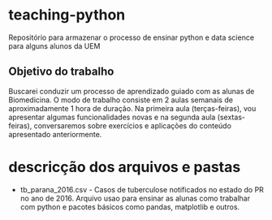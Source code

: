 # teaching-python

Repositório para armazenar o processo de ensinar python e data science para alguns alunos da UEM

## Objetivo do trabalho
Buscarei conduzir um processo de aprendizado guiado com as alunas de Biomedicina. O modo de trabalho consiste em 2 aulas semanais de aproximadamente 1 hora de duração. Na primeira aula (terças-feiras), vou apresentar algumas funcionalidades novas e na segunda aula (sextas-feiras), conversaremos sobre exercícios e aplicações do conteúdo apresentado anteriormente.

# descricção dos arquivos e pastas
- tb_parana_2016.csv - Casos de tuberculose notificados no estado do PR no ano de 2016. Arquivo usao para ensinar as alunas como trabalhar com python e pacotes básicos como pandas, matplotlib e outros.